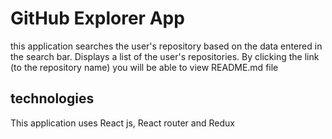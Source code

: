 # GitHub Explorer App

this application searches the user's repository based on the data entered in the search bar. Displays a list of the user's repositories. By clicking the link (to the repository name) you will be able to view README.md file

## technologies
This application uses React js, React router and Redux
